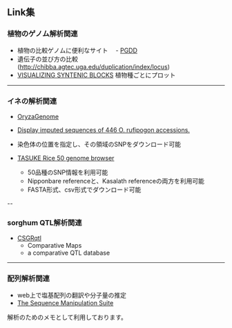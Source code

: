 ## Link集　　

### 植物のゲノム解析関連

- 植物の比較ゲノムに便利なサイト
　- [PGDD](http://chibba.agtec.uga.edu/duplication/)  
 - 遺伝子の並び方の比較  (http://chibba.agtec.uga.edu/duplication/index/locus)
  - [VISUALIZING SYNTENIC BLOCKS](http://chibba.agtec.uga.edu/duplication/index/dotplot) 植物種ごとにプロット

---

### イネの解析関連  
- [OryzaGenome](http://viewer.shigen.info/oryzagenome/mapview/Top.do)
 - [Display imputed sequences of 446 O. rufipogon accessions.	](http://viewer.shigen.info/oryzagenome/mapview/MapView.do?action=ini&chromosomeNo=1)  
  - 染色体の位置を指定し、その領域のSNPをダウンロード可能

- [TASUKE Rice 50 genome browser](http://rice50.dna.affrc.go.jp/)  
  - 50品種のSNP情報を利用可能  
  - Nipponbare referenceと、Kasalath referenceの両方を利用可能
  - FASTA形式、csv形式でダウンロード可能

--

### sorghum QTL解析関連
- [CSGRqtl ](http://helos.pgml.uga.edu/qtl/) 
  - Comparative Maps
  - a comparative QTL database

---
### 配列解析関連
- web上で塩基配列の翻訳や分子量の推定  
 - [The Sequence Manipulation Suite](http://www.bioinformatics.org/sms2/index.html)

解析のためのメモとして利用しております。
